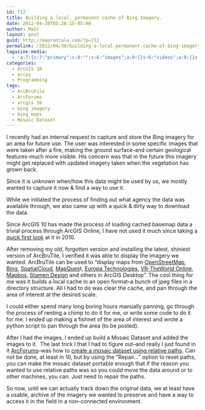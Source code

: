 ```yaml
---
id: 712
title: Building a local, permanent cache of Bing Imagery.
date: 2012-04-30T05:28:15-05:00
author: Matt
layout: post
guid: http://maprantala.com/?p=712
permalink: /2012/04/30/building-a-local-permanent-cache-of-bing-imagery/
tagazine-media:
  - 'a:7:{s:7:"primary";s:0:"";s:6:"images";a:0:{}s:6:"videos";a:0:{}s:11:"image_count";s:1:"0";s:6:"author";s:8:"14087936";s:7:"blog_id";s:8:"13690265";s:9:"mod_stamp";s:19:"2012-04-27 14:19:04";}'
categories:
  - ArcGIS 10
  - arcpy
  - Programming
tags:
  - ArcBrutile
  - ArcForums
  - arcgis 10
  - bing imagery
  - bing maps
  - Mosaic Dataset
---
```

I recently had an internal request to capture and store the Bing imagery for an area for future use. The user was interested in some specific images that were taken after a fire, making the ground surface-and certain geological features-much more visible. His concern was that in the future this imagery might get replaced with updated imagery taken when the vegetation has grown back.

Since it is unknown when/how this data might be used by us, we mostly wanted to capture it now & find a way to use it.

While we initiated the process of finding out what agency the data was available through, we also came up with a quick & dirty way to download the data.

Since ArcGIS 10 has made the process of loading cached basemap data a trivial process through ArcGIS Online, I have not used it much since taking a [quick first look](http://maprantala.com/2010/09/09/arcbrutile/) at it in 2010.

After removing my old, forgotten version and installing the latest, shiniest version of ArcBruTile, I verified it was able to display the imagery we wanted. ArcBruTile can be used to &#8220;display maps from [OpenStreetMap](http://www.openstreetmap.org/), [Bing](http://www.bing.com/maps/),  [SpatialCloud](http://www.spatialcloud.com/), [MapQues](http://www.mapquest.com/)t,  [Europa Technologies](http://www.europa-tech.com/), [VR-TheWorld Online](http://www.vr-theworld.com/), [Mapbox](http://www.mapbox.com/), [Stamen Design](http://www.stamen.com/) and others in ArcGIS Desktop&#8221;. The cool thing for me was it builds a local cache in an open format&#8211;a bunch of jpeg files in a directory structure. All I had to do was clear the cache, and pan through the area of interest at the desired scale.

I could either spend many long boring hours manually panning, go through the process of renting a chimp to do it for me, or write some code to do it for me. I ended up making a fishnet of the area of interest and wrote a python script to pan through the area (to be posted).

After I had the images, I ended up build a Mosaic Dataset and added the images to it.  The last trick I that I had to figure out&#8211;and really I just found in it [ArcForums](http://forums.arcgis.com/)&#8211;was how to [create a mosaic dataset using relative paths](http://forums.arcgis.com/threads/50978-Relative-paths-in-mosaic-datasets?p=193579#post193579). Can not be done, at least in 10, but by using the &#8220;Repair&#8230;&#8221; option to reset paths, you can make the mosaic dataset portable enough that if the reason you wanted to use relative paths was so you could move the data around or to other machines, you can. Just need to repair the paths.

So now, until we can actually track down the original data, we at least have a usable, archive of the imagery we wanted to preserve and have a way to access it in the field in a non-connected environment.